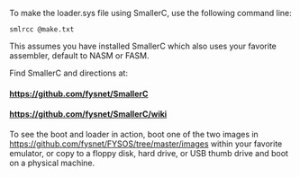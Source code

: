 To make the loader.sys file using SmallerC, use the following command line:

    smlrcc @make.txt

This assumes you have installed SmallerC which also uses your favorite assembler, default to NASM or FASM.

Find SmallerC and directions at:

#### https://github.com/fysnet/SmallerC
#### https://github.com/fysnet/SmallerC/wiki

To see the boot and loader in action, boot one of the two images in https://github.com/fysnet/FYSOS/tree/master/images within your favorite emulator, or copy to a floppy disk, hard drive, or USB thumb drive and boot on a physical machine.
